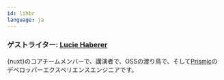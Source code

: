 ```yaml
---
id: lihbr
language: ja
---
```


### ゲストライター: [Lucie Haberer](https://lihbr.com/)

{nuxt}のコアチームメンバーで、講演者で、OSSの渡り鳥で、そして[Prismic](https://prismic.io/)のデベロッパーエクスペリエンスエンジニアです。
